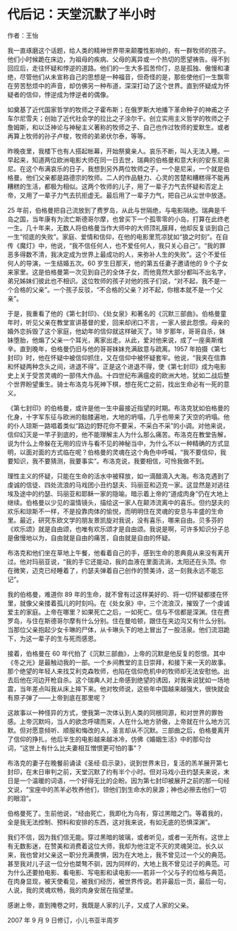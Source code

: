 # 代后记：天堂沉默了半小时

作者：王怡 

我一直琢磨这个话题，给人类的精神世界带来颠覆性影响的，有一群牧师的孩子。他们小时候跪在床边，为祖母的疾病、父母的离异或一个热切的愿望祷告。得不到回应后，走往怀疑和悖逆的道路。他们的一生大多孤苦伶仃，总是孤独、傲慢和凄绝，尽管他们从未宣称自己的思想是一种福音，但奇怪的是，那些使他们一生飘零在劳苦愁烦中的声音，却仿佛另一种布道，深深打动了这个世界。直到怀疑成为怀疑者的信仰，悖逆成为悖逆者的偶像。

如奠基了近代国家哲学的牧师之子霍布斯；在俄罗斯大地播下革命种子的神甫之子车尔尼雪夫；创始了近代社会学的拉比之子涂尔干。创立实用主义哲学的牧师之子詹姆斯，和以泛神论与神秘主义著称的牧师之子、自己也作过牧师的爱默生。或者再算上牧师的孙子卢梭，牧师的弟弟伏尔泰，等等。

昨晚夜里，我楼下也有人搭起帐幕，开始祭奠亲人。哀乐不断，叫人无法入睡。一早起来，知道两位欧洲电影大师在同一日去世，瑞典的伯格曼和意大利的安东尼奥尼。在这个布满哀乐的日子，我想到另外两位牧师之子，一个是尼采，一个就是伯格曼。他们父亲都是路德宗的牧师。二人的作品魅力、心灵的苦楚和糟糕得不能再糟糕的生活，都极为相似。这两个牧师的儿子，用了一辈子力气去怀疑和否定上帝，又用了一辈子力气去抗拒虚无。最后用了一辈子力气，把自己从尘世中放逐。

25 年前，伯格曼把自己流放到了费罗岛，从此与世隔绝，与电影隔绝。瑞典是千岛之国，当年康有为流亡斯德哥尔摩，也曾买下一个孤零零的小岛，打算在此终老一生。几十年来，无数人将伯格曼当作大师中的大师顶礼膜拜，他却反复谈到自己一生“彻底的失败”。家庭、爱情和信仰，在他的电影里荒凉犹如“狼之时刻”。在自传《魔灯》中，他说，“我不信任何人，也不爱任何人，我只关心自己”。“我的罪恶多得数不清，我决定成为世界上最成功的人，来弥补人生的失败”。这个不爱任何人的导演，一生结婚五次。60 岁生日那天，他的第五任妻子邀请他的 9 个子女来家里。这是伯格曼第一次见到自己的全体子女，而他竟然大部分都叫不出名字，弟兄姊妹们彼此也不相识。这位牧师的孩子对他的孩子们说，“对不起，我不是一个合格的父亲”。一个孩子反驳，“不合格的父亲？对不起，你根本就不是一个父亲”。

于是，我重看了他的《第七封印》、《处女泉》和著名的《沉默三部曲》。伯格曼童年时，听见父亲在教堂宣讲基督的爱，回来却闭口不言，一家人彼此怨恨。母亲的婚外恋拆毁了这个家庭，他幼年的信仰就这样破灭了。18 岁那年，哥哥自杀，妹妹堕胎，他煽了父亲一个耳光，离家出走。从此，爱对他来说，成了一座奥斯维辛。直到晚年，伯格曼仍旧与他的哥哥妹妹充满敌意与疏离。1957 年拍摄《第七封印》时，他在怀疑中被信仰抓住，又在信仰中被怀疑套牢。他说，“我夹在信靠和怀疑两种念头之间，进退不得”。正是这个进退不得，使《第七封印》成为电影史上关于受苦灵魂的一部伟大作品。十四世纪布满瘟疫的欧洲大地，犹如二战后整个世界盼望重生。骑士布洛克与死神下棋，想在死亡之前，找出生命必有一死的意义。

《第七封印》的伯格曼，或许是他一生中最接近指望的时期。布洛克犹如伯格曼的化身，十字军东征与欧洲的骷髅遍地，大地的坍塌，几乎也带来了天空的坍塌。他的仆人琼斯一路唱着类似“路边的野花你不要采，不采白不采”的小调。对他来说，信仰幻灭是一竿子到底的，他不能理解主人为什么那么痛苦。布洛克在教堂告解，说为什么上帝躲在无用的应许与看不见的神秘当中，为什么不以一种精确的方式显明，以面对面的方式临在呢？伯格曼的灵魂在这个角色中呼喊，“我不要信仰，我要知识，我不要猜测，我要事实”。布洛克说，我要相信，可怜我做不到。

理性主义的怀疑，只能在生命的活水中被释放，如一滴醋滴入大海。布洛克遇到了虔诚的信徒、四处流浪的马戏团小丑约瑟夫、玛丽亚和迈克一家。这显然是对逃往埃及途中的约瑟、玛丽亚和耶稣一家的隐喻。暗示着上帝的“道成肉身”仍在大地上继续。伯格曼以少见的温情镜头，描绘这一家人在颠沛流离中的喜乐。但约瑟夫的欢乐和琼斯不一样，不是投靠肉体的愉悦，而明明住在灵魂的安息与丰盛的生命里。最近，研究东欧文学的朋友景凯旋对我说，没有喜乐，哪来自由。贝多芬的《欢乐颂》就是自由颂，也唯有欢乐颂才是自由颂。我说是啊，可许多知识分子总是傲慢地以为，自由就是自由的痛苦，自由就是自由的怀疑。

布洛克和他们坐在草地上午餐，他看着自己的手，感到生命的恩典竟从来没有离开过。他对玛丽亚说，“我的手它还能动，我的血液在里面流淌，太阳还在头顶。你在微笑，迈克已经睡着了，约瑟夫弹着自己创作的赞美诗，这一刻我永远不能忘记”。

我的伯格曼，难道你 89 年的生命，就不曾有过这样美好的、将一切怀疑都搂在怀里，就像父亲搂着孤儿的时刻吗。在《处女泉》中，三个流浪汉，摧毁了一个虔诚爱主的家庭。上帝在哪里？如果死亡之后，一如死亡。信与不信都是深渊。住在费罗岛，与住在斯德哥尔摩有什么分别。住在曼哈顿，跟住在夹边沟又有什么分别。当那位父亲抱起少女卡琳的尸体，从卡琳头下的地上冒出了一股活泉。他们流泪跪下，为这一辈子的生与死而感恩。

接着，伯格曼在 60 年代拍了《沉默三部曲》，上帝的沉默是他反复的怨恨。其中《冬之光》是最触动我的一部。一个乡间教堂的主日崇拜，和接下来一天的故事。那个绝望的年轻人来找艾利克森牧师，也陷在信仰危机中的牧师却无法安慰他。出去后他在河边开枪自杀。这个瑞典人对上帝感到绝望的诱因，对我来说犹如一场地震，当年差点叫我从床上摔下来。他对牧师说，这些年中国越来越强大，很快就会有原子弹了——上帝到底在那里呢？

这故事以一种怪异的方式，使我第一次体认到人类的同根同源，和对世界的罪咎感。上帝沉默吗，当人的欲念呼啸而来，人在什么地方骄傲，上帝就在什么地方沉默。但对愿意倾听、顺服和悔改的人，圣言却从不沉默。三部曲之后，伯格曼离开了信仰的挣扎，他后半生的电影越来越冰冷，仿佛《婚姻生活》中的那句台词，“这世上有什么比夫妻相互憎恨更可怕的事”？

布洛克的妻子在晚餐前诵读《圣经·启示录》，说到世界末日，复活的羔羊展开第七封印，在末日审判之前，天堂沉默了约有半个小时。但对马戏小丑约瑟夫来说，末日是一个温暖的词语，一个好得无比的企盼。因为第七封印被展开之前的那一句经文说，“宝座中的羔羊必牧养他们，领他们到生命水的泉源；神也必擦去他们一切的眼泪”。

伯格曼死了。生前他说，“经由死亡，我即化为乌有，穿过黑暗之门。等着我的，全是我无法控制、预料和安排的东西，这对我来说，有如无底的恐惧深渊”。

我们不信，因为我们信无能。穿过黑暗的玻璃，或者听见，或者一无所有。这世上有无数影迷，在赞美和消费着这位大师，我却为他注定不灭的灵魂哭泣。长久以来，我也曾对父亲这一职分充满畏惧，因为在大地上，我不曾见过一个父的典范。甚至我对儿子这一位分也桀骜不驯，因为同样的，大地上我不曾见过子的典范。可为什么还要拍电影、看电影、写电影和读电影——若非一个父与子的位格与典范，在肉身显现，被天使看见，被我们经历，被世界传说。若非最后一页，最后一句，人说，我的灵魂欢畅，我的肉身安居在指望里。

感谢上帝，直到掩卷之时，我既是人家的儿子，又成了人家的父亲。

 

2007 年 9 月 9 日修订，小儿书亚半周岁
